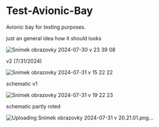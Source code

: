 # Test-Avionic-Bay
Avionic bay for testing purposes.

just an general idea how it should looks

![Snímek obrazovky 2024-07-30 v 23 39 08](https://github.com/user-attachments/assets/db7a9e12-287c-46f6-8598-2db633a09405)

v2 (7/31/2024)

![Snímek obrazovky 2024-07-31 v 15 22 22](https://github.com/user-attachments/assets/2cdafab3-2eef-4812-80bd-f68dd1fb8531)

schematic v1

![Snímek obrazovky 2024-07-31 v 19 22 23](https://github.com/user-attachments/assets/b016c063-a664-478b-9071-e7bb2676e5e0)


schematic partly roted


![Uploading Snímek obrazovky 2024-07-31 v 20.21.01.png…]()

